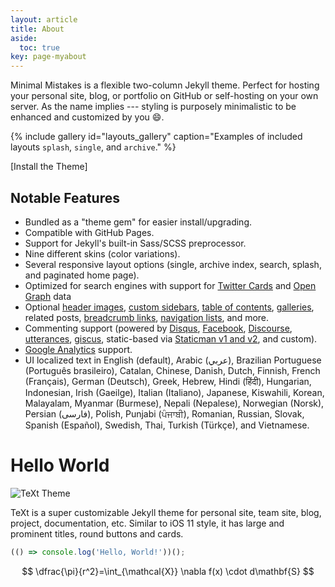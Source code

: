 ```yaml
---
layout: article
title: About
aside:
  toc: true
key: page-myabout
---
```


Minimal Mistakes is a flexible two-column Jekyll theme. Perfect for hosting your personal site, blog, or portfolio on GitHub or self-hosting on your own server. As the name implies --- styling is purposely minimalistic to be enhanced and customized by you :smile:.

{% include gallery id="layouts_gallery" caption="Examples of included layouts `splash`, `single`, and `archive`." %}

[Install the Theme]

## Notable Features

- Bundled as a "theme gem" for easier install/upgrading.
- Compatible with GitHub Pages.
- Support for Jekyll's built-in Sass/SCSS preprocessor.
- Nine different skins (color variations).
- Several responsive layout options (single, archive index, search, splash, and paginated home page).
- Optimized for search engines with support for [Twitter Cards](https://dev.twitter.com/cards/overview) and [Open Graph](http://ogp.me/) data
- Optional [header images](https://mmistakes.github.io/minimal-mistakes/docs/layouts/#headers), [custom sidebars](https://mmistakes.github.io/minimal-mistakes/docs/layouts/#sidebars), [table of contents](https://mmistakes.github.io/minimal-mistakes/docs/helpers/#table-of-contents), [galleries](https://mmistakes.github.io/minimal-mistakes/docs/helpers/#gallery), related posts, [breadcrumb links](https://mmistakes.github.io/minimal-mistakes/docs/configuration/#breadcrumb-navigation-beta), [navigation lists](https://mmistakes.github.io/minimal-mistakes/docs/helpers/#navigation-list), and more.
- Commenting support (powered by [Disqus](https://disqus.com/), [Facebook](https://developers.facebook.com/docs/plugins/comments), [Discourse](https://www.discourse.org/), [utterances](https://utteranc.es/), [giscus](https://giscus.app/), static-based via [Staticman v1 and v2](https://staticman.net/), and custom).
- [Google Analytics](https://www.google.com/analytics/) support.
- UI localized text in English (default), Arabic (عربي), Brazilian Portuguese (Português brasileiro), Catalan, Chinese, Danish, Dutch, Finnish, French (Français), German (Deutsch), Greek, Hebrew, Hindi (हिंदी), Hungarian, Indonesian, Irish (Gaeilge), Italian (Italiano), Japanese, Kiswahili, Korean, Malayalam, Myanmar (Burmese), Nepali (Nepalese), Norwegian (Norsk), Persian (فارسی), Polish, Punjabi (ਪੰਜਾਬੀ), Romanian, Russian, Slovak, Spanish (Español), Swedish, Thai, Turkish (Türkçe), and Vietnamese.
# Hello World

![TeXt Theme](https://lh3.googleusercontent.com/pw/ABLVV85AeAg0IXUcMCNu277N1lfL0CaCiV8kKJw23cVHqNhu6q19apCdeiemG7PyRe4T9VJf2VcfIq1T0sxpfq2Q8HRDOyge7604Ahl02SU8A1D0BLAOLmi6SR1jVSiNWpuwl_dvM2ewXXyLh9h7yR9uNC5DAKbtzPDPMKlx-zxMZmGJ7HexoPEFEPq5auRE-cVfbJfi7Pgyjm_nZsrOXJvBF8lCw6F_6fsElsDBqy9RyJm7ytHuJ4A1u7NlmKxksLd5q_1jUggR2B84_jiJbhI-YnlZIx3H1NFymK4gwiaafkx0qDgjeQXvJshkMl30r0pzhtnU9ekUvT3bEQhcN74Tz_WES8Cd4vcFP5dS6vy0zUrD-D2Jbuz9Z29juocSj_5HDplPXEbdSDoUf3SvOPNOrEkUL649NEBeX-JPpBjckXQWshbEI5H767bjt-Gvk6yhDYuw4y2wYH3XZcDY7YHPGx2O5DNoYtMl4ViU5jKl7Mzyxz8USPCO1nm22W7Olpl2apXz-kA10-F3hKhArK3WJYcCSkag1-bKEBnHZsXF8ZpqytV_G8-CSqNpJBhmw0h79ZGzNSGijP3md1WdE2V-zR_k6t7Ksq8ke6e5ofVo5YyVKpI8ABArch9jKstZNZOBUxbAJXO1uhoHsM7vwGhjMQt_eJ0hDxxklGqR6x5rtaTLn8c2FDGywtaLYK8uJclXzNPkLGe3vdE46M3A4_GwGMkwP_kqmEcdy6X073wNikCy-2pxrk4FjR4Q6B7UEYJzBYz9HEd-dW8mBMzeI6fULXW4s2XOoEcVWU1Eqyt0H85l8Rx53ZGHbeqGfEPMgSR1V-jRMLc15g0m6UgWAMoEISqfrtuX5GlgRGfG7aJpMAMUN1Tdl2ZA9QuJiFbDETqPB6LxzAgu92zp00ley2Sg2BokulT2vt2ky_vIllEx=w990-h1320-s-no?authuser=0)

TeXt is a super customizable Jekyll theme for personal site, team site, blog, project, documentation, etc. Similar to iOS 11 style, it has large and prominent titles, round buttons and cards.

```javascript
(() => console.log('Hello, World!'))();
```
$$
\dfrac{\pi}{r^2}=\int_{\mathcal{X}} \nabla f(x) \cdot d\mathbf{S}
$$
